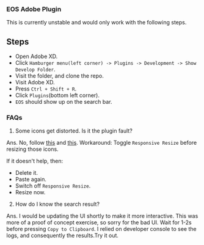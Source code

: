 ### EOS Adobe Plugin

This is currently unstable and would only work with the following steps.

## Steps
- Open Adobe XD.
- Click `Hamburger menu(left corner) -> Plugins -> Development -> Show Develop Folder`.
- Visit the folder, and clone the repo.
- Visit Adobe XD.
- Press `Ctrl + Shift + R`.
- Click `Plugins`(bottom left corner).
- `EOS` should show up on the search bar.


### FAQs

1. Some icons get distorted. Is it the plugin fault?

Ans. No, follow [this](https://adobexd.uservoice.com/forums/353007-adobe-xd-feature-requests/suggestions/17480839--scaling-tool-scale-stroke-weight-shadow-effect) and [this](https://community.adobe.com/t5/adobe-xd/design-adobe-xd-resize-svg-without-distortion/m-p/10880105].https://community.adobe.com/t5/adobe-xd/design-adobe-xd-resize-svg-without-distortion/m-p/10880105).
Workaround: Toggle `Responsive Resize` before resizing those icons.

If it doesn't help,
then:
- Delete it.
- Paste again.
- Switch off `Responsive Resize`.
- Resize now.

2. How do I know the search result?

Ans. I would be updating the UI shortly to make it more interactive. This was more of a proof of concept exercise, so sorry for the bad UI. Wait for 1-2s before pressing `Copy to Clipboard`. I relied on developer console to see the logs, and consequently the results.Try it out.
